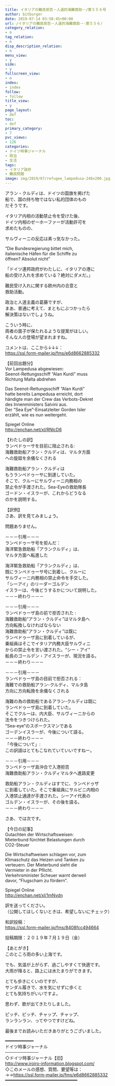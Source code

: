 ```yaml
---
title: イタリアの難民拒否－人道的海難救助－/第５５６号
author: bitburger
date: 2019-07-14 03:58:45+00:00
url: /イタリアの難民拒否－人道的海難救助－-第５５６/
category_relation:
- n
tag_relation:
- n
disp_description_relation:
- n
menu_view:
- y
side:
- y
fullscreen_view:
- n
index:
- index
follow:
- follow
title_view:
- y
page_layout:
- def
toc:
- def
primary_category:
- 7
pvc_views:
- 126
categories:
- ドイツ時事ジャーナル
- 政治
- 生活
tags:
- イタリア政府
- 難民問題
image: img/2019/07/refugee_lampedusa-246x200.jpg
---
```

アラン・クルディは、ドイツの国旗を掲げた  
船で、国の持ち物ではない私的団体のもの  
だそうです。

イタリア内相の活動禁止令を受けた後、  
ドイツ内相のゼーホーファーが活動許可を  
求めたものの、

サルヴィーニの反応は素っ気なかった。

&#8220;Die Bundesregierung bittet mich,  
italienische Häfen für die Schiffe zu  
öffnen? Absolut nicht&#8221;

「ドイツ連邦政府がわたしに、イタリアの港に  
船の受け入れを求めている？絶対にダメだ。」

難民受け入れに関する欧州内の合意と  
救助活動。

政治と人道主義の葛藤ですが、  
まあ、普通に考えて、まともにぶつかったら  
解決策はないでしょうね。

こういう時に、  
両者の面子が保たれるような提案がほしい。  
そんな人の登場が望まれますね。

  
コメントは、ここから↓↓↓：  
<https://ssl.form-mailer.jp/fms/e6d8662885332>

【前回出題分】  
Vor Lampedusa abgewiesen:  
Seenot-Rettungsschiff &#8220;Alan Kurdi&#8221; muss  
Richtung Malta abdrehen

Das Seenot-Rettungsschiff &#8220;Alan Kurdi&#8221;  
hatte bereits Lampedusa erreicht, dort  
händigte man der Crew das Verbots-Dekret  
des Innenministers Salvini aus.  
Der &#8220;Sea Eye&#8221;-Einsatzleiter Gorden Isler  
erzählt, wie es nun weitergeht.

Spiegel Online  
<http://enchan.net/xl/RNlcD6>

【わたしの訳】  
ランペドゥーサを目前に阻止される:  
海難救助船アラン・クルディは、マルタ方面  
への旋廻を余儀なくされる

海難救助船アラン・クルディは  
もうランペドゥーサに到達していた。  
そこで、クルーにサルヴィーニ内務相の  
禁止令が手渡された。Sea-Eyeの救助隊長  
ゴードン・イスラーが、これからどうなる  
のかを説明する。

  
【訳例】  
さあ、訳を見てみましょう。

問題ありません。

－－－引用－－－  
ランペドゥーサ号を拒んだ：  
海洋緊急救助船「アランクルディ」は、  
マルタ方面へ転進した

海洋緊急救助船「アランクルディ」は、  
既にランペドゥーサ号に到着し、クルーに  
サルヴィーニ内務相の禁止命令を手交した。  
「シーアイ」のリーダーゴルデン  
イスラーは、今後どうするかについて説明した。  
－－－終わり－－－

－－－引用－－－  
ランペドゥーザ島の前で拒否された :  
海難救助船“アラン・クルディ”はマルタ島へ  
方向転換しなければならない  
海難救助船“アラン・クルディ”は既に  
ランペドゥーザ島に到着しているが、  
乗組員はそこでイタリア内務大臣サルヴィニ  
からの禁止令を言い渡された。“シー・アイ”  
船長のゴールデン・アイスラーが、現況を語る。  
－－－終わり－－－

－－－引用－－－  
ランペドゥーザ島の目前で拒否される：  
海難での救助船アラン-クルディ、マルタ島  
方向に方向転換を余儀なくされる

海難の為の救助船であるアラン-クルディは既に  
ランペドゥーザ島に到着していた。  
そこでクルーは、内大臣、サルヴィーニからの  
法令をつきつけられた。  
“Sea-eye“のスポークスマンである  
ゴーデンイスラーが、今後について語る。  
－－－終わり－－－  
「今後について」:  
この訳語はとてもこなれていていいですねー。

－－－引用－－－  
ランペドゥーザ島沖合で入港拒否  
海難救助船アラン・クルディマルタへ進路変更

  
救助船アラン・クルディはすでに、ランペドゥザ  
に到着していた。そこで乗組員にサルビニ内相の  
入港禁止通達が手渡された。シーアイ代表の  
ゴルデン・イスラーが、その後を語る。  
－－－終わり－－－

  
さあ、では次です。

【今日の記事】  
Gutachten der Wirtschaftsweisen:  
Mieterbund fürchtet Belastungen durch  
CO2-Steuer

Die Wirtschaftweisen schlagen vor, zum  
Klimaschutz das Heizen und Tanken zu  
verteuern. Der Mieterbund sieht die  
Vermieter in der Pflicht.  
Verkehrsminister Scheuer warnt derweil  
davor, &#8220;Flugscham zu fördern&#8221;.

Spiegel Online  
<http://enchan.net/xl/1mNvdn>

訳を送ってください。  
（公開してほしくないときは、希望しないにチェック）

和訳投稿：  
 <https://ssl.form-mailer.jp/fms/8408fcc494664>

投稿期限：２０１９年７月１９日（金）

【あとがき】  
このところ雨の多い上海です。

でも、気温が上がらず、過ごしやすくて快適です。  
大雨が降ると、路上には水たまりができます。

とても歩きにくいのですが、  
サンダル履きで、水を気にせずに歩くと  
とても気持ちがいいですよ。

思わず、歌が出てきたりしました。

ピッチ、ピッチ、チャップ、チャップ、  
ランランラン、ってやつですけどね。

  
最後までお読みいただきありがとうございました。

━━━━━━━━━━━  
ドイツ時事ジャーナル  
───────────  
◇ドイツ時事ジャーナル【旧】  
<http://www.iroiro-information.blogspot.com/>  
◇このメールの感想、質問、要望等は：  
->-><https://ssl.form-mailer.jp/fms/e6d8662885332>  
━━━━━━━━━━━━━━━━━━━━━━━━━━━━
